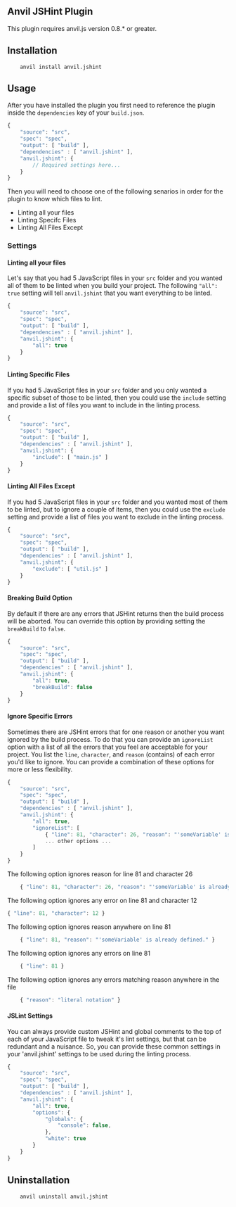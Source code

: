 ## Anvil JSHint Plugin

This plugin requires anvil.js version 0.8.* or greater.

## Installation

```text
	anvil install anvil.jshint
```

## Usage

After you have installed the plugin you first need to reference the plugin inside the `dependencies` key of your `build.json`.

```javascript
{
	"source": "src",
	"spec": "spec",
	"output": [ "build" ],
	"dependencies" : [ "anvil.jshint" ],
	"anvil.jshint": {
		// Required settings here...
	}
}
```

Then you will need to choose one of the following senarios in order for the plugin to know which files to lint.

* Linting all your files
* Linting Specifc Files
* Linting All Files Except

### Settings

#### Linting all your files

Let's say that you had 5 JavaScript files in your `src` folder and you wanted all of them to be linted when you build your project. The following `"all": true` setting will tell `anvil.jshint` that you want everything to be linted.

```javascript
{
	"source": "src",
	"spec": "spec",
	"output": [ "build" ],
	"dependencies" : [ "anvil.jshint" ],
	"anvil.jshint": {
		"all": true
	}
}
```

#### Linting Specific Files

If you had 5 JavaScript files in your `src` folder and you only wanted a specific subset of those to be linted, then you could use the `include` setting and provide a list of files you want to include in the linting process.

```javascript
{
	"source": "src",
	"spec": "spec",
	"output": [ "build" ],
	"dependencies" : [ "anvil.jshint" ],
	"anvil.jshint": {
		"include": [ "main.js" ]
	}
}
```

#### Linting All Files Except

If you had 5 JavaScript files in your `src` folder and you wanted most of them to be linted, but to ignore a couple of items, then you could use the `exclude` setting and provide a list of files you want to exclude in the linting process.

```javascript
{
	"source": "src",
	"spec": "spec",
	"output": [ "build" ],
	"dependencies" : [ "anvil.jshint" ],
	"anvil.jshint": {
		"exclude": [ "util.js" ]
	}
}
```

#### Breaking Build Option

By default if there are any errors that JSHint returns then the build process will be aborted. You can override this option by providing setting the `breakBuild` to `false`.

```javascript
{
	"source": "src",
	"spec": "spec",
	"output": [ "build" ],
	"dependencies" : [ "anvil.jshint" ],
	"anvil.jshint": {
		"all": true,
		"breakBuild": false
	}
}
```

#### Ignore Specific Errors

Sometimes there are JSHint errors that for one reason or another you want ignored by the build process. To do that you can provide an `ignoreList` option with a list of all the errors that you feel are acceptable for your project. You list the `line`, `character`, and `reason` (contains) of each error you'd like to ignore. You can provide a combination of these options for more or less flexibility.

```javascript
{
	"source": "src",
	"spec": "spec",
	"output": [ "build" ],
	"dependencies" : [ "anvil.jshint" ],
	"anvil.jshint": {
		"all": true,
		"ignoreList": [
			{ "line": 81, "character": 26, "reason": "'someVariable' is already defined." },
			... other options ...
		]
	}
}
```

The following option ignores reason for line 81 and character 26

```javascript
	{ "line": 81, "character": 26, "reason": "'someVariable' is already defined." }
```

The following option ignores any error on line 81 and character 12

```javascript
{ "line": 81, "character": 12 }
```

The following option ignores reason anywhere on line 81

```javascript
	{ "line": 81, "reason": "'someVariable' is already defined." }
```

The following option ignores any errors on line 81

```javascript
	{ "line": 81 }
```

The following option ignores any errors matching reason anywhere in the file

```javascript
	{ "reason": "literal notation" }
```

#### JSLint Settings

You can always provide custom JSHint and global comments to the top of each of your JavaScript file to tweak it's lint settings, but that can be redundant and a nuisance. So, you can provide these common settings in your 'anvil.jshint' settings to be used during the linting process.

```javascript
{
	"source": "src",
	"spec": "spec",
	"output": [ "build" ],
	"dependencies" : [ "anvil.jshint" ],
	"anvil.jshint": {
		"all": true,
		"options": {
			"globals": {
				"console": false,
			},
			"white": true
		}
	}
}
```

## Uninstallation

```text
	anvil uninstall anvil.jshint
```
